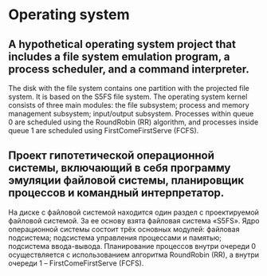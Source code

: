 # Operating system

## A hypothetical operating system project that includes a file system emulation program, a process scheduler, and a command interpreter.
The disk with the file system contains one partition with the projected file system. It is based on the S5FS file system.
The operating system kernel consists of three main modules: the file subsystem; process and memory management subsystem; input/output subsystem.
Processes within queue 0 are scheduled using the RoundRobin (RR) algorithm, and processes inside queue 1 are scheduled using FirstComeFirstServe (FCFS).

## Проект гипотетической операционной системы, включающий в себя программу эмуляции файловой системы, планировщик процессов и командный интерпретатор.
На диске с файловой системой находится один раздел с проектируемой файловой системой. За ее основу взята файловая система «S5FS».
Ядро операционной системы состоит  трёх основных модулей: файловая подсистема; подсистема управления процессами и памятью; подсистема ввода-вывода.
Планирование процессов внутри очереди 0 осуществляется с использованием алгоритма RoundRobin (RR), а внутри очереди 1 – FirstComeFirstServe (FCFS).
